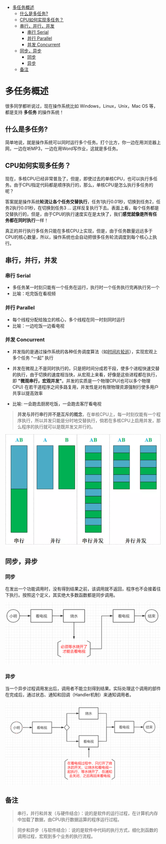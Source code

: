 <!-- TOC -->

- [多任务概述](#%e5%a4%9a%e4%bb%bb%e5%8a%a1%e6%a6%82%e8%bf%b0)
  - [什么是多任务?](#%e4%bb%80%e4%b9%88%e6%98%af%e5%a4%9a%e4%bb%bb%e5%8a%a1)
  - [CPU如何实现多任务？](#cpu%e5%a6%82%e4%bd%95%e5%ae%9e%e7%8e%b0%e5%a4%9a%e4%bb%bb%e5%8a%a1)
  - [串行，并行，并发](#%e4%b8%b2%e8%a1%8c%e5%b9%b6%e8%a1%8c%e5%b9%b6%e5%8f%91)
    - [串行 Serial](#%e4%b8%b2%e8%a1%8c-serial)
    - [并行 Parallel](#%e5%b9%b6%e8%a1%8c-parallel)
    - [并发 Concurrent](#%e5%b9%b6%e5%8f%91-concurrent)
  - [同步，异步](#%e5%90%8c%e6%ad%a5%e5%bc%82%e6%ad%a5)
    - [同步](#%e5%90%8c%e6%ad%a5)
    - [异步](#%e5%bc%82%e6%ad%a5)
  - [备注](#%e5%a4%87%e6%b3%a8)

<!-- /TOC -->

# 多任务概述

很多同学都听说过，现在操作系统比如 Windows，Linux，Unix，Mac OS 等，都是支持 **多任务** 的操作系统！

## 什么是多任务?

简单地说，就是操作系统可以同时运行多个任务。打个比方，你一边在用浏览器上网，一边在听MP3，一边在用Word写作业，这就是多任务。

## CPU如何实现多任务？

现在，多核CPU已经非常普及了，但是，即使过去的单核CPU，也可以执行多任务。由于CPU指定代码都是顺序执行的，那么，单核CPU是怎么执行多任务的呢？

答案就是操作系统**轮流让各个任务交替执行**，任务1执行0.01秒，切换到任务2，任务2执行0.01秒，在切换到任务3 ... 这样反复执行下去。表面上看，每个任务都是交替执行的，但是，由于CPU的执行速度实在是太快了，我们**感觉就像是所有任务都在同时执行**一样！

真正的并行执行多任务只能在多核CPU上实现，但是，由于任务数量远远多于CPU的核心数量，所以，操作系统也会自动把很多任务轮流调度到每个核心上执行。

## 串行，并行，并发

### 串行 Serial

- 多任务某一时刻只能有一个任务在运行，执行时一个任务执行完再执行另一个
- 比喻：吃完饭在看视频

### 并行 Parallel

- 每个线程分配给独立的核心，多个线程在同一时刻同时运行
- 比喻：一边吃饭一边看电视

### 并发 Concurrent

- 并发指的是通过操作系统的各种任务调度算法（如[时间片轮巡](https://zh.wikipedia.org/wiki/%E6%97%B6%E9%97%B4%E7%89%87)），实现宏观上多个任务 “一起” 执行
  
- 并发在微观上不是同时执行的，只是把时间分成若干段，使多个进程快速交替的执行，由于切换的速度相当快，从宏观上来看，好像是这些进程都在执行，即 **"微观串行，宏观并发"**。并发的实质是一个物理CPU(也可以多个物理CPU) 在若干道程序之间多路复用，并发性是对有限物理资源强制行使多用户共享以提高效率

- 比喻: 一会跑去厨房吃饭，一会跑去客厅看电视

> **并发与并行串行并不是互斥的概念**，在单核CPU上，每一时刻仅能有一个程序执行，所以并发只能是分时地交替执行，倘若在多核CPU上启用并发，那么程序的执行就可以是既并发又并行的。

![img][img@1]

## 同步，异步

### 同步

在发出一个功能调用时，没有得到结果之前，该调用就不返回，程序也不会接着往下执行。按照这个定义，其实绝大多数函数都是同步调用。

![img][img@2]

### 异步

当一个异步过程调用发出后，调用者不能立刻得到结果。实际处理这个调用的部件在完成后，通过状态、通知和回调（Handler机制）来通知调用者。

![img][img@3]


## 备注

> 串行，并行和并发（与硬件结合）：说的是软件的运行过程，在计算机内存中加载了数据，由CPU执行数据运算的程序运行过程。

> 同步和异步（与软件结合）：说的是软件中代码的执行方式，细化到函数的调用过程，宏观到多个业务的执行流程。

[img@1]:https://raw.githubusercontent.com/zzzzls/Images/master/Study_nodes_img/%E5%A4%9A%E4%BB%BB%E5%8A%A1%E6%A6%82%E8%BF%B0/04-25_01.png
[img@2]:https://raw.githubusercontent.com/zzzzls/Images/master/Study_nodes_img/%E5%A4%9A%E4%BB%BB%E5%8A%A1%E6%A6%82%E8%BF%B0/04-25_02.png
[img@3]:https://raw.githubusercontent.com/zzzzls/Images/master/Study_nodes_img/%E5%A4%9A%E4%BB%BB%E5%8A%A1%E6%A6%82%E8%BF%B0/04-25_03.png